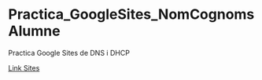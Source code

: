 # Practica_GoogleSites_NomCognomsAlumne
Practica Google Sites de DNS i DHCP

[Link Sites](https://sites.google.com/elpuig.xeill.net/serveixdnsidhcp/p%C3%A0gina-principal)
